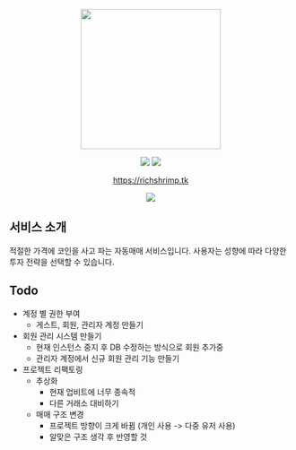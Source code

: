 <p align="center">
  <img src="https://user-images.githubusercontent.com/59993347/188344529-460d6deb-2bad-49c2-a43d-2cddc0e38671.png" height="250">
</p>
<p align="center">
<img src="https://img.shields.io/badge/Made%20with-SpringBoot-blue">
<img src="https://img.shields.io/badge/Service%20begun%20in-2022.08-brigntgreen">
</p>
<p align="center">
  <a href="https://richshrimp.tk/login">https://richshrimp.tk</a>
</p>
<p align="center">
<img src="https://user-images.githubusercontent.com/59993347/188344986-c02703e6-2938-4f0a-af79-1fedeae1639c.jpg">
</p>


## 서비스 소개

적절한 가격에 코인을 사고 파는 자동매매 서비스입니다.
사용자는 성향에 따라 다양한 투자 전략을 선택할 수 있습니다.

## Todo
- 계정 별 권한 부여
  - 게스트, 회원, 관리자 계정 만들기
- 회원 관리 시스템 만들기
  - 현재 인스턴스 중지 후 DB 수정하는 방식으로 회원 추가중
  - 관리자 계정에서 신규 회원 관리 기능 만들기
- 프로젝트 리팩토링
  - 추상화
    - 현재 업비트에 너무 종속적
    - 다른 거래소 대비하기
  - 매매 구조 변경
    - 프로젝트 방향이 크게 바뀜 (개인 사용 -> 다중 유저 사용)
    - 알맞은 구조 생각 후 반영할 것